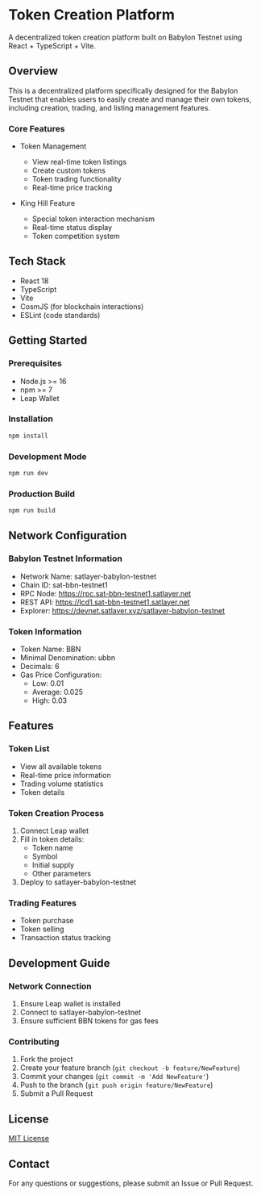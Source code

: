 # Token Creation Platform

A decentralized token creation platform built on Babylon Testnet using React + TypeScript + Vite.

## Overview

This is a decentralized platform specifically designed for the Babylon Testnet that enables users to easily create and manage their own tokens, including creation, trading, and listing management features.

### Core Features

- Token Management
  - View real-time token listings
  - Create custom tokens
  - Token trading functionality
  - Real-time price tracking

- King Hill Feature
  - Special token interaction mechanism
  - Real-time status display
  - Token competition system

## Tech Stack

- React 18
- TypeScript
- Vite
- CosmJS (for blockchain interactions)
- ESLint (code standards)

## Getting Started

### Prerequisites

- Node.js >= 16
- npm >= 7
- Leap Wallet

### Installation

```bash
npm install
```

### Development Mode

```bash
npm run dev
```

### Production Build

```bash
npm run build
```

## Network Configuration

### Babylon Testnet Information

- Network Name: satlayer-babylon-testnet
- Chain ID: sat-bbn-testnet1
- RPC Node: https://rpc.sat-bbn-testnet1.satlayer.net
- REST API: https://lcd1.sat-bbn-testnet1.satlayer.net
- Explorer: https://devnet.satlayer.xyz/satlayer-babylon-testnet

### Token Information

- Token Name: BBN
- Minimal Denomination: ubbn
- Decimals: 6
- Gas Price Configuration:
  - Low: 0.01
  - Average: 0.025
  - High: 0.03

## Features

### Token List
- View all available tokens
- Real-time price information
- Trading volume statistics
- Token details

### Token Creation Process
1. Connect Leap wallet
2. Fill in token details:
   - Token name
   - Symbol
   - Initial supply
   - Other parameters
3. Deploy to satlayer-babylon-testnet

### Trading Features
- Token purchase
- Token selling
- Transaction status tracking

## Development Guide

### Network Connection
1. Ensure Leap wallet is installed
2. Connect to satlayer-babylon-testnet
3. Ensure sufficient BBN tokens for gas fees

### Contributing
1. Fork the project
2. Create your feature branch (`git checkout -b feature/NewFeature`)
3. Commit your changes (`git commit -m 'Add NewFeature'`)
4. Push to the branch (`git push origin feature/NewFeature`)
5. Submit a Pull Request

## License

[MIT License](LICENSE)

## Contact

For any questions or suggestions, please submit an Issue or Pull Request.
